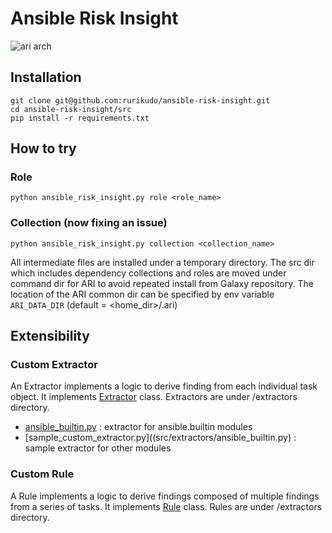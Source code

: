 # Ansible Risk Insight 

![ari arch](https://github.com/rurikudo/ansible-risk-insight/blob/main/doc/images/ari-arch.png)


## Installation
```
git clone git@github.com:rurikudo/ansible-risk-insight.git
cd ansible-risk-insight/src
pip install -r requirements.txt
```

## How to try

### Role
```
python ansible_risk_insight.py role <role_name>
```

### Collection (now fixing an issue)
```
python ansible_risk_insight.py collection <collection_name>
```

All intermediate files are installed under a temporary directory. 
The src dir which includes dependency collections and roles are moved under command dir for ARI to avoid repeated install from Galaxy repository.
The location of the ARI common dir can be specified by env variable `ARI_DATA_DIR` (default = <home_dir>/.ari)

## Extensibility

### Custom Extractor

An Extractor implements a logic to derive finding from each individual task object. It implements [Extractor](src/extractors/base.py#L1-L9) class. Extractors are under /extractors directory. 
- [ansible_builtin.py](src/extractors/ansible_builtin.py) : extractor for ansible.builtin modules
- [sample_custom_extractor.py]((src/extractors/ansible_builtin.py) : sample extractor for other modules 

### Custom Rule
A Rule implements a logic to derive findings composed of multiple findings from a series of tasks. It implements [Rule](https://github.com/rurikudo/ansible-risk-insight/blob/main/src/extractors/base.py#L1-L9) class. Rules are under /extractors directory. 


